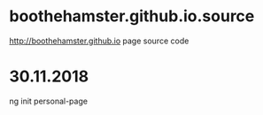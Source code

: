 # boothehamster.github.io.source
http://boothehamster.github.io page source code

# 30.11.2018
ng init personal-page
